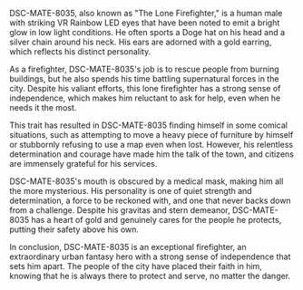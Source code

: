 DSC-MATE-8035, also known as "The Lone Firefighter," is a human male with striking VR Rainbow LED eyes that have been noted to emit a bright glow in low light conditions. He often sports a Doge hat on his head and a silver chain around his neck. His ears are adorned with a gold earring, which reflects his distinct personality.

As a firefighter, DSC-MATE-8035's job is to rescue people from burning buildings, but he also spends his time battling supernatural forces in the city. Despite his valiant efforts, this lone firefighter has a strong sense of independence, which makes him reluctant to ask for help, even when he needs it the most.

This trait has resulted in DSC-MATE-8035 finding himself in some comical situations, such as attempting to move a heavy piece of furniture by himself or stubbornly refusing to use a map even when lost. However, his relentless determination and courage have made him the talk of the town, and citizens are immensely grateful for his services.

DSC-MATE-8035's mouth is obscured by a medical mask, making him all the more mysterious. His personality is one of quiet strength and determination, a force to be reckoned with, and one that never backs down from a challenge. Despite his gravitas and stern demeanor, DSC-MATE-8035 has a heart of gold and genuinely cares for the people he protects, putting their safety above his own.

In conclusion, DSC-MATE-8035 is an exceptional firefighter, an extraordinary urban fantasy hero with a strong sense of independence that sets him apart. The people of the city have placed their faith in him, knowing that he is always there to protect and serve, no matter the danger.